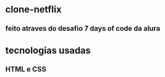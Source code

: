 # clone-netflix
## feito atraves do desafio 7 days of code da alura 
# tecnologias usadas
## HTML e CSS
